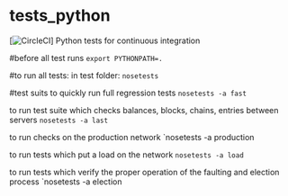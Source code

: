 # tests_python
[![CircleCI](https://circleci.com/gh/FactomProject/tests_python.svg?style=shield&circle-token=80f863fcd9484403e6d7b30c8b8952ff3361bc27)]
Python tests for continuous integration

#before all test runs
`export PYTHONPATH=.`

#to run all tests:
in test folder:
`nosetests`

#test suits
to quickly run full regression tests
`nosetests -a fast`

to run test suite which checks balances, blocks, chains, entries between servers
`nosetests -a last`

to run checks on the production network
`nosetests -a production

to run tests which put a load on the network
`nosetests -a load`

to run tests which verify the proper operation of the faulting and election process
`nosetests -a election

